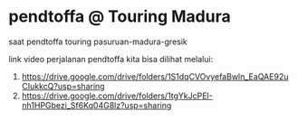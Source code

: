 # pendtoffa @ Touring Madura
 saat pendtoffa touring pasuruan-madura-gresik

link video perjalanan pendtoffa kita bisa dilihat melalui:
1. https://drive.google.com/drive/folders/1S1dqCVOvyefaBwln_EaQAE92uCIukkcQ?usp=sharing
2. https://drive.google.com/drive/folders/1tgYkJcPEI-nh1HPGbezi_Sf6Kq04G8lz?usp=sharing
